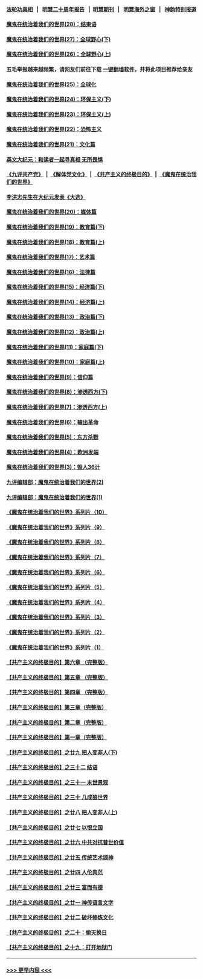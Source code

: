 #### [法轮功真相](https://github.com/gfw-breaker/truth/blob/master/README.md?t=0) &nbsp;&nbsp;|&nbsp;&nbsp; [明慧二十周年报告](https://github.com/gfw-breaker/mh-reports/blob/master/README.md?t=0) &nbsp;&nbsp;|&nbsp;&nbsp;[明慧期刊](https://github.com/gfw-breaker/mh-qikan) &nbsp;&nbsp;|&nbsp;&nbsp; [明慧海外之窗](https://github.com/gfw-breaker/mh-news/blob/master/README.md?t=0) &nbsp;&nbsp;|&nbsp;&nbsp; [神韵特别报道](https://github.com/gfw-breaker/mh-news/blob/master/shenyun.md?t=0)
#### [魔鬼在统治着我们的世界(28)：结束语](../pages/nsc422/n10936246.md?t=06180302) 
#### [魔鬼在统治着我们的世界(27)：全球野心(下)](../pages/nsc422/n10928319.md?t=06180302) 
#### [魔鬼在统治着我们的世界(26)：全球野心(上)](../pages/nsc422/n10900318.md?t=06180302) 
#### 五毛举报越来越频繁，请网友们前往下载 [一键翻墙软件](https://github.com/gfw-breaker/ssr-accounts)，并将此项目推荐给亲友
#### [魔鬼在统治着我们的世界(25)：全球化](../pages/nsc422/n10788205.md?t=06180302) 
#### [魔鬼在统治着我们的世界(24)：环保主义(下)](../pages/nsc422/n10695307.md?t=06180302) 
#### [魔鬼在统治着我们的世界(23)：环保主义(上)](../pages/nsc422/n10688613.md?t=06180302) 
#### [魔鬼在统治着我们的世界(22)：恐怖主义](../pages/nsc422/n10614727.md?t=06180302) 
#### [魔鬼在统治着我们的世界(21)：文化篇](../pages/nsc422/n10597706.md?t=06180302) 
#### [英文大纪元：和读者一起寻真相 无所畏惧](../pages/nsc422/n12542027.md?t=06180302) 
#### [《九评共产党》](https://github.com/begood0513/9ping.md/blob/master/README.md) &nbsp;|&nbsp; [《解体党文化》](../../../../jtdwh.md/blob/master/README.md)  &nbsp;|&nbsp; [《共产主义的终极目的》](../../../../gczydzjmd.md/blob/master/README.md) &nbsp;|&nbsp; [《魔鬼在统治我们的世界》](../../../../mgztzwmdsj.md/blob/master/README.md) 
#### [李洪志先生在大纪元发表《大选》](../pages/nsc422/n12534746.md?t=06180302) 
#### [魔鬼在统治着我们的世界(20)：媒体篇](../pages/nsc422/n10586579.md?t=06180302) 
#### [魔鬼在统治着我们的世界(19)：教育篇(下)](../pages/nsc422/n10564808.md?t=06180302) 
#### [魔鬼在统治着我们的世界(18)：教育篇(上)](../pages/nsc422/n10526970.md?t=06180302) 
#### [魔鬼在统治着我们的世界(17)：艺术篇](../pages/nsc422/n10499093.md?t=06180302) 
#### [魔鬼在统治着我们的世界(16)：法律篇](../pages/nsc422/n10485969.md?t=06180302) 
#### [魔鬼在统治着我们的世界(15)：经济篇(下)](../pages/nsc422/n10469975.md?t=06180302) 
#### [魔鬼在统治着我们的世界(14)：经济篇(上)](../pages/nsc422/n10457370.md?t=06180302) 
#### [魔鬼在统治着我们的世界(13)：政治篇(下)](../pages/nsc422/n10448270.md?t=06180302) 
#### [魔鬼在统治着我们的世界(12)：政治篇(上)](../pages/nsc422/n10444576.md?t=06180302) 
#### [魔鬼在统治着我们的世界(11)：家庭篇(下)](../pages/nsc422/n10440961.md?t=06180302) 
#### [魔鬼在统治着我们的世界(10)：家庭篇(上)](../pages/nsc422/n10435448.md?t=06180302) 
#### [魔鬼在统治着我们的世界(9)：信仰篇](../pages/nsc422/n10432159.md?t=06180302) 
#### [魔鬼在统治着我们的世界(8)：渗透西方(下)](../pages/nsc422/n10429603.md?t=06180302) 
#### [魔鬼在统治着我们的世界(7)：渗透西方(上)](../pages/nsc422/n10426013.md?t=06180302) 
#### [魔鬼在统治着我们的世界(6)：输出革命](../pages/nsc422/n10421536.md?t=06180302) 
#### [魔鬼在统治着我们的世界(5)：东方杀戮](../pages/nsc422/n10417707.md?t=06180302) 
#### [魔鬼在统治着我们的世界(4)：欧洲发端](../pages/nsc422/n10414890.md?t=06180302) 
#### [魔鬼在统治着我们的世界(3)：毁人36计](../pages/nsc422/n10411583.md?t=06180302) 
#### [九评编辑部：魔鬼在统治着我们的世界(2)](../pages/nsc422/n10410036.md?t=06180302) 
#### [九评编辑部：魔鬼在统治着我们的世界(1)](../pages/nsc422/n10406825.md?t=06180302) 
#### [《魔鬼在统治着我们的世界》系列片（10）](../pages/nsc422/n12292670.md?t=06180302) 
#### [《魔鬼在统治着我们的世界》系列片（9）](../pages/nsc422/n12290859.md?t=06180302) 
#### [《魔鬼在统治着我们的世界》系列片（8）](../pages/nsc422/n12287445.md?t=06180302) 
#### [《魔鬼在统治着我们的世界》系列片（7）](../pages/nsc422/n12283425.md?t=06180302) 
#### [《魔鬼在统治着我们的世界》系列片（6）](../pages/nsc422/n12282314.md?t=06180302) 
#### [《魔鬼在统治着我们的世界》系列片（5）](../pages/nsc422/n12281419.md?t=06180302) 
#### [《魔鬼在统治着我们的世界》系列片（4）](../pages/nsc422/n12274024.md?t=06180302) 
#### [《魔鬼在统治着我们的世界》系列片（3）](../pages/nsc422/n12271322.md?t=06180302) 
#### [《魔鬼在统治着我们的世界》系列片（2）](../pages/nsc422/n12269049.md?t=06180302) 
#### [《魔鬼在统治着我们的世界》系列片（1）](../pages/nsc422/n12267575.md?t=06180302) 
#### [【共产主义的终极目的】第六章 （完整版）](../pages/nsc422/n11428913.md?t=06180302) 
#### [【共产主义的终极目的】第五章 （完整版）](../pages/nsc422/n11428912.md?t=06180302) 
#### [【共产主义的终极目的】第四章 （完整版）](../pages/nsc422/n11428907.md?t=06180302) 
#### [【共产主义的终极目的】第三章（完整版）](../pages/nsc422/n11428848.md?t=06180302) 
#### [【共产主义的终极目的】第二章（完整版）](../pages/nsc422/n11428831.md?t=06180302) 
#### [【共产主义的终极目的】第一章（完整版）](../pages/nsc422/n11417651.md?t=06180302) 
#### [【共产主义的终极目的】之廿九 把人变非人(下)](../pages/nsc422/n11344140.md?t=06180302) 
#### [【共产主义的终极目的】之三十二 结语](../pages/nsc422/n11360535.md?t=06180302) 
#### [【共产主义的终极目的】之三十一 末世景观](../pages/nsc422/n11351129.md?t=06180302) 
#### [【共产主义的终极目的】之三十 几成狼世界](../pages/nsc422/n11348280.md?t=06180302) 
#### [【共产主义的终极目的】之廿八 把人变非人(上)](../pages/nsc422/n11340492.md?t=06180302) 
#### [【共产主义的终极目的】之廿七 以恨立国](../pages/nsc422/n11336944.md?t=06180302) 
#### [【共产主义的终极目的】之廿六 中共对抗普世价值](../pages/nsc422/n11324785.md?t=06180302) 
#### [【共产主义的终极目的】之廿五 传统艺术颂神](../pages/nsc422/n11296396.md?t=06180302) 
#### [【共产主义的终极目的】之廿四 人伦典范](../pages/nsc422/n11296397.md?t=06180302) 
#### [【共产主义的终极目的】之廿三 富而有德](../pages/nsc422/n11283598.md?t=06180302) 
#### [【共产主义的终极目的】之廿一 神传语言文字](../pages/nsc422/n11263265.md?t=06180302) 
#### [【共产主义的终极目的】之廿二 破坏修炼文化](../pages/nsc422/n11245728.md?t=06180302) 
#### [【共产主义的终极目的】之二十：偷天换日](../pages/nsc422/n11238846.md?t=06180302) 
#### [【共产主义的终极目的】之十九：打开地狱门](../pages/nsc422/n11206376.md?t=06180302) 

----
#### [ >>> 更早内容 <<< ](../indexes/nsc422-earlier.md)
